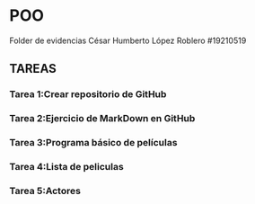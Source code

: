 # POO
Folder de evidencias
César Humberto López Roblero #19210519

## TAREAS

### Tarea 1:Crear repositorio de GitHub
### Tarea 2:Ejercicio de MarkDown en GitHub
### Tarea 3:Programa básico de películas
### Tarea 4:Lista de peliculas
### Tarea 5:Actores

